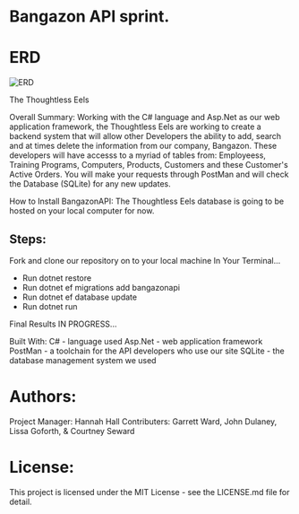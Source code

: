 # Bangazon API sprint.

# ERD

![ERD](https://i.imgur.com/ShSf7Fg.png)

The Thoughtless Eels

Overall Summary:
Working with the C# language and Asp.Net as our web application framework, the Thoughtless Eels are working to create a backend system that will allow other Developers the ability to add, search and at times delete the information from our company, Bangazon. These developers will have accesss to a myriad of tables from: Employeess, Training Programs, Computers, Products, Customers and these Customer's Active Orders. You will make your requests through PostMan and will check the Database (SQLite) for any new updates.

How to Install BangazonAPI:
The Thoughtless Eels database is going to be hosted on your local computer for now. 

## Steps:
Fork and clone our repository on to your local machine
In Your Terminal...
- Run dotnet restore
- Run dotnet ef migrations add bangazonapi
- Run dotnet ef database update
- Run dotnet run


Final Results
IN PROGRESS...


Built With:
C# - language used
Asp.Net -  web application framework 
PostMan - a toolchain for the API developers who use our site
SQLite - the database management system we used

# Authors:
Project Manager: Hannah Hall
Contributers:
Garrett Ward, John Dulaney, Lissa Goforth, & Courtney Seward

# License:
This project is licensed under the MIT License - see the LICENSE.md file for detail.